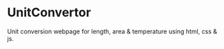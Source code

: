 # UnitConvertor
Unit conversion webpage for length, area &amp; temperature using html, css &amp; js.
